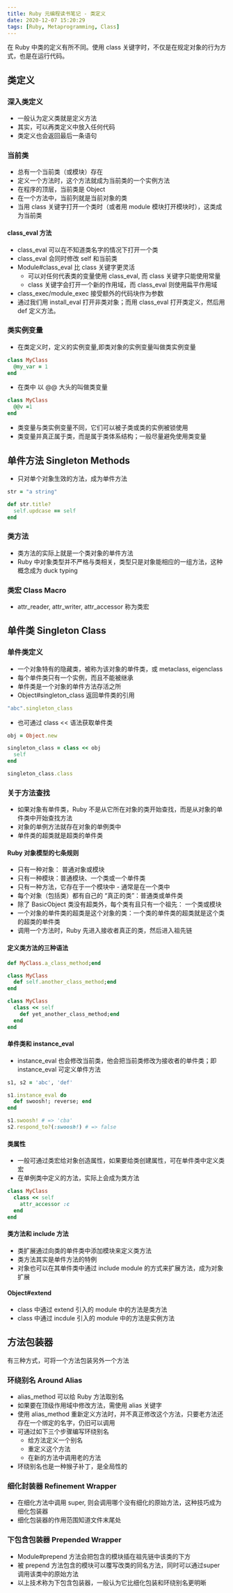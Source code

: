 ```yaml
---
title: Ruby 元编程读书笔记 - 类定义
date: 2020-12-07 15:20:29
tags: [Ruby, Metaprogramming, Class]
---
```


在 Ruby 中类的定义有所不同。使用 class 关键字时，不仅是在规定对象的行为方式，也是在运行代码。

<!--more-->

## 类定义

### 深入类定义

- 一般认为定义类就是定义方法
- 其实，可以再类定义中放入任何代码
- 类定义也会返回最后一条语句

### 当前类

- 总有一个当前类（或模块）存在
- 定义一个方法时，这个方法就成为当前类的一个实例方法
- 在程序的顶层，当前类是 Object
- 在一个方法中，当前列就是当前对象的类
- 当用 class 关键字打开一个类时（或者用 module 模块打开模块时），这类成为当前类


#### class_eval 方法

- class_eval 可以在不知道类名字的情况下打开一个类
- class_eval 会同时修改 self 和当前类
- Module#class_eval 比 class 关键字更灵活
  - 可以对任何代表类的变量使用 class_eval, 而 class 关键字只能使用常量
  - class 关键字会打开一个新的作用域，而 class_eval 则使用扁平作用域
- class_exec/module_exec 接受额外的代码块作为参数
- 通过我们用 install_eval 打开非类对象；而用 class_eval 打开类定义，然后用 def 定义方法。

### 类实例变量

- 在类定义时，定义的实例变量,即类对象的实例变量叫做类实例变量

```ruby
class MyClass
  @my_var = 1
end
```

- 在类中 以 @@ 大头的叫做类变量

```ruby
class MyClass
  @@v =1
end
```

- 类变量与类实例变量不同，它们可以被子类或类的实例被锁使用
- 类变量并真正属于类，而是属于类体系结构；一般尽量避免使用类变量

## 单件方法 Singleton Methods

- 只对单个对象生效的方法，成为单件方法

```ruby
str = "a string"

def str.title?
  self.updcase == self
end
```

### 类方法

- 类方法的实际上就是一个类对象的单件方法
- Ruby 中对象类型并不严格与类相关，类型只是对象能相应的一组方法，这种概念成为 duck typing

### 类宏 Class Macro

- attr_reader, attr_writer, attr_accessor 称为类宏


## 单件类 Singleton Class

### 单件类定义

- 一个对象特有的隐藏类，被称为该对象的单件类，或 metaclass, eigenclass
- 每个单件类只有一个实例，而且不能被继承
- 单件类是一个对象的单件方法存活之所
- Object#singleton_class 返回单件类的引用

```ruby
"abc".singleton_class
```

- 也可通过 class << 语法获取单件类

```ruby
obj = Object.new

singleton_class = class << obj
  self
end

singleton_class.class
```

### 关于方法查找

- 如果对象有单件类，Ruby 不是从它所在对象的类开始查找，而是从对象的单件类中开始查找方法
- 对象的单例方法就存在对象的单例类中
- 单件类的超类就是超类的单件类

#### Ruby 对象模型的七条规则

- 只有一种对象： 普通对象或模块
- 只有一种模块：普通模块、一个类或一个单件类
- 只有一种方法，它存在于一个模块中 - 通常是在一个类中
- 每个对象（包括类）都有自己的 “真正的类”：普通类或单件类
- 除了 BasicObject 类没有超类外，每个类有且只有一个祖先： 一个类或模块
- 一个对象的单件类的超类是这个对象的类：一个类的单件类的超类就是这个类的超类的单件类
- 调用一个方法时，Ruby 先进入接收者真正的类，然后进入祖先链

#### 定义类方法的三种语法

```ruby
def MyClass.a_class_method;end

class MyClass
  def self.another_class_method;end
end

class MyClass
  class << self
    def yet_another_class_method;end
  end
end
```

#### 单件类和 instance_eval

- instance_eval 也会修改当前类，他会把当前类修改为接收者的单件类；即 instance_eval 可定义单件方法

```ruby
s1, s2 = 'abc', 'def'

s1.instance_eval do
  def swoosh!; reverse; end
end

s1.swoosh! # => 'cba'
s2.respond_to?(:swoosh!) # => false
```

#### 类属性

- 一般可通过类宏给对象创造属性，如果要给类创建属性，可在单件类中定义类宏
- 在单例类中定义的方法，实际上会成为类方法

```ruby
class MyClass
  class << self
    attr_accessor :c
  end
end
```

#### 类方法和 include 方法

- 类扩展通过向类的单件类中添加模块来定义类方法
- 类方法其实是单件方法的特例
- 对象也可以在其单件类中通过 include module 的方式来扩展方法，成为对象扩展

#### Object#extend

- class 中通过 extend 引入的 module 中的方法是类方法
- class 中通过 incdule 引入的 module 中的方法是实例方法


## 方法包装器

有三种方式，可将一个方法包装另外一个方法

### 环绕别名 Around Alias

- alias_method 可以给 Ruby 方法取别名
- 如果要在顶级作用域中修改方法，需使用 alias 关键字
- 使用 alias_method 重新定义方法时，并不真正修改这个方法，只要老方法还存在一个绑定的名字，仍旧可以调用
- 可通过如下三个步骤编写环绕别名
  - 给方法定义一个别名
  - 重定义这个方法
  - 在新的方法中调用老的方法
- 环绕别名也是一种猴子补丁，是全局性的

### 细化封装器 Refinement Wrapper

- 在细化方法中调用 super, 则会调用哪个没有细化的原始方法，这种技巧成为细化包装器
- 细化包装器的作用范围知道文件末尾处


### 下包含包装器 Prepended Wrapper

- Module#prepend 方法会把包含的模块插在祖先链中该类的下方
- 被 prepend 方法包含的模块可以覆写改类的同名方法，同时可以通过super 调用该类中的原始方法
- 以上技术称为下包含包装器，一般认为它比细化包装和环绕别名更明晰
